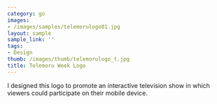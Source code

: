 ```yaml
---
category: go
images:
- /images/samples/telemorulogo01.jpg
layout: sample
sample_link: ''
tags:
- Design
thumb: /images/thumb/telemorulogo_t.jpg
title: Telemoru Week Logo
---
```

I designed this logo to promote an interactive television show in which viewers could participate on their mobile device.